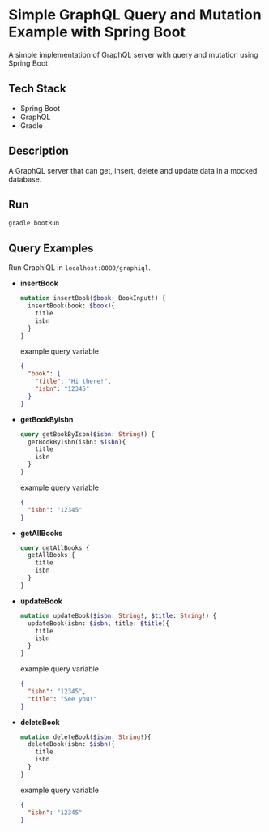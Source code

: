# Simple GraphQL Query and Mutation Example with Spring Boot

A simple implementation of GraphQL server with query and mutation using Spring Boot.

## Tech Stack
- Spring Boot
- GraphQL
- Gradle

## Description
A GraphQL server that can get, insert, delete and update data in a mocked database.

## Run
```shell script
gradle bootRun
```

## Query Examples
Run GraphiQL in `localhost:8080/graphiql`.

- __insertBook__
  ```graphql
  mutation insertBook($book: BookInput!) {
    insertBook(book: $book){
      title
      isbn
    }
  }
  ```
  example query variable
  ```json
  {
    "book": {
      "title": "Hi there!",
      "isbn": "12345"
    }
  }  
  ```
- __getBookByIsbn__
  ```graphql
  query getBookByIsbn($isbn: String!) {
    getBookByIsbn(isbn: $isbn){
      title
      isbn
    }
  }
  ```
  example query variable
  ```json
  {
    "isbn": "12345"
  }  
  ```
- __getAllBooks__
  ```graphql
  query getAllBooks {
    getAllBooks {
      title
      isbn
    }
  }
  ```
- __updateBook__
  ```graphql
  mutation updateBook($isbn: String!, $title: String!) {
    updateBook(isbn: $isbn, title: $title){
      title
      isbn
    }
  }
  ```
  example query variable
  ```json
  {
    "isbn": "12345",
    "title": "See you!"
  }  
  ```
- __deleteBook__
  ```graphql
  mutation deleteBook($isbn: String!){
    deleteBook(isbn: $isbn){
      title
      isbn
    }
  }
  ```
  example query variable
  ```json
  {
    "isbn": "12345"
  }
  ```